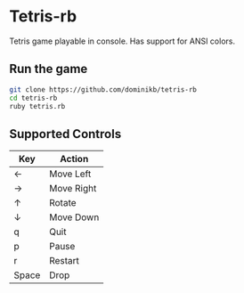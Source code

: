 # Tetris-rb

Tetris game playable in console. Has support for ANSI colors.

## Run the game

```bash
git clone https://github.com/dominikb/tetris-rb
cd tetris-rb
ruby tetris.rb
```

## Supported Controls

| Key   | Action     | 
|-------|------------|
| ←     | Move Left  |
| →     | Move Right |
| ↑     | Rotate     |
| ↓     | Move Down  |
| q     | Quit       |
| p     | Pause      |
| r     | Restart    |
| Space | Drop       |